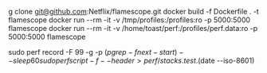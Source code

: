 g clone git@github.com:Netflix/flamescope.git
docker build -f Dockerfile . -t flamescope
docker run --rm -it -v /tmp/profiles:/profiles:ro -p 5000:5000 flamescope
docker run --rm -it -v /home/toast/perf:/profiles/perf.data:ro -p 5000:5000 flamescope


sudo perf record -F 99 -g -p $(pgrep -f next-start) -- sleep 60
sudo perf script -f --header > perf/stacks.test.$(date --iso-8601)